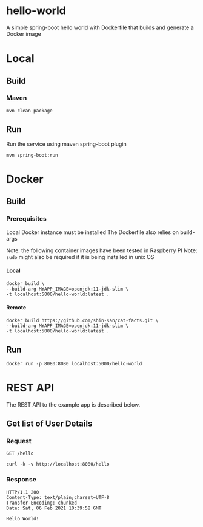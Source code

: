 # hello-world

A simple spring-boot hello world with Dockerfile that builds and generate a Docker image
# Local
## Build
### Maven
    mvn clean package

## Run
Run the service using maven spring-boot plugin

    mvn spring-boot:run

# Docker
## Build
### Prerequisites
Local Docker instance must be installed
The Dockerfile also relies on build-args

Note: the following container images have been tested in Raspberry PI
Note: `sudo` might also be required if it is being installed in unix OS
#### Local
    docker build \
    --build-arg MYAPP_IMAGE=openjdk:11-jdk-slim \
    -t localhost:5000/hello-world:latest .
#### Remote
    docker build https://github.com/shin-san/cat-facts.git \
    --build-arg MYAPP_IMAGE=openjdk:11-jdk-slim \
    -t localhost:5000/hello-world:latest .
    
## Run
    docker run -p 8080:8080 localhost:5000/hello-world

# REST API
The REST API to the example app is described below.
## Get list of User Details
### Request
`GET /hello`

    curl -k -v http://localhost:8080/hello
### Response
    HTTP/1.1 200
    Content-Type: text/plain;charset=UTF-8
    Transfer-Encoding: chunked
    Date: Sat, 06 Feb 2021 10:39:58 GMT
    
    Hello World!
